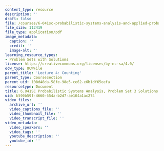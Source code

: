 ```yaml
---
content_type: resource
description: ''
draft: false
file: /courses/6-041sc-probabilistic-systems-analysis-and-applied-probability-fall-2013/b590b59f4660654ab2d7ae104a1ac274_MIT6_041SCF13_assn03_sol.pdf
file_size: 112419
file_type: application/pdf
image_metadata:
  caption: ''
  credit: ''
  image-alt: ''
learning_resource_types:
- Problem Sets with Solutions
license: https://creativecommons.org/licenses/by-nc-sa/4.0/
ocw_type: OCWFile
parent_title: 'Lecture 4: Counting'
parent_type: CourseSection
parent_uid: 108d48da-58fe-98e5-ce62-e6b1df65eefa
resourcetype: Document
title: 6.041SC Probabilistic Systems Analysis, Problem Set 3 Solutions
uid: b590b59f-4660-654a-b2d7-ae104a1ac274
video_files:
  archive_url: ''
  video_captions_file: ''
  video_thumbnail_file: ''
  video_transcript_file: ''
video_metadata:
  video_speakers: ''
  video_tags: ''
  youtube_description: ''
  youtube_id: ''
---
```

